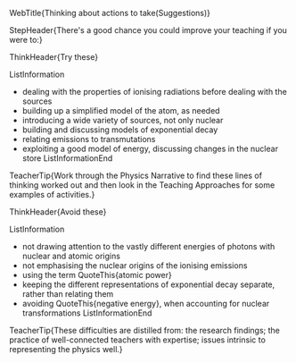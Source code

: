 WebTitle{Thinking about actions to take(Suggestions)}

StepHeader{There's a good chance you could improve your teaching if you were to:}

ThinkHeader{Try these}

ListInformation
- dealing with the properties of ionising radiations before dealing with the sources
- building up a simplified model of the atom, as needed
- introducing a wide variety of sources, not only nuclear
- building and discussing models of exponential decay
- relating emissions to transmutations
- exploiting a good model of energy, discussing changes in the nuclear store
ListInformationEnd

TeacherTip{Work through the Physics Narrative to find these lines of thinking worked out and then look in the Teaching Approaches for some examples of activities.}

ThinkHeader{Avoid these}

ListInformation
- not drawing attention to the vastly different energies of photons with nuclear and atomic origins
- not emphasising the nuclear origins of the ionising emissions
- using the term QuoteThis{atomic power}
- keeping the different representations of exponential decay separate, rather than relating them
- avoiding QuoteThis{negative energy}, when accounting for nuclear transformations
ListInformationEnd

TeacherTip{These difficulties are distilled from: the research findings; the practice of well-connected teachers with expertise; issues intrinsic to representing the physics well.}

